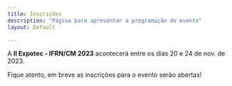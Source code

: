 ```yaml
---
title: Inscrições
description: "Página para apresentar a programação do evento"
layout: Default

---
```


A **II Expotec - IFRN/CM 2023** acontecerá entre os dias 20 e 24 de nov. de 2023.

Fique atento, em breve as inscrições para o evento serão abertas!


